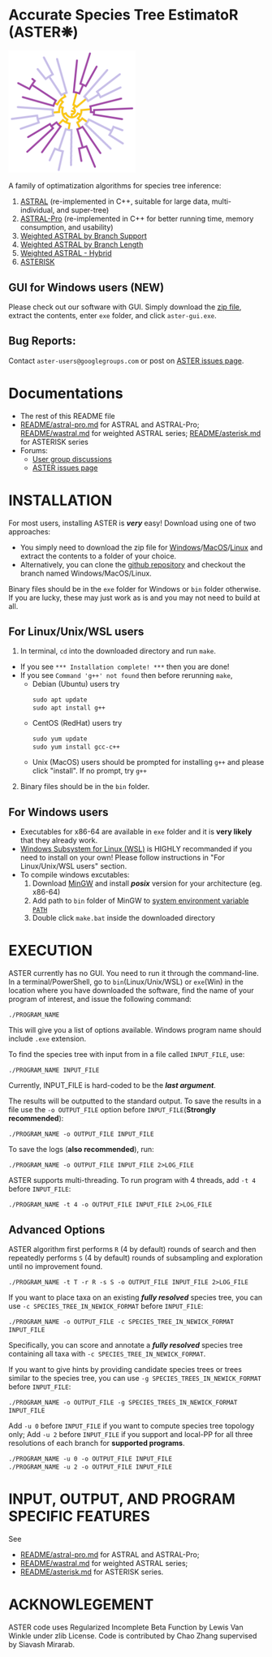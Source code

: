 # Accurate Species Tree EstimatoR (ASTER❋)

[<img src="logo.png" width="250"/>](logo.png)

A family of optimatization algorithms for species tree inference:
1. [ASTRAL](tutorial/astral.md) (re-implemented in C++, suitable for large data, multi-individual, and super-tree)
2. [ASTRAL-Pro](tutorial/astral-pro.md) (re-implemented in C++ for better running time, memory consumption, and usability)
3. [Weighted ASTRAL by Branch Support](README/wastral.md)
4. [Weighted ASTRAL by Branch Length](README/wastral.md)
5. [Weighted ASTRAL - Hybrid](README/wastral.md)
6. [ASTERISK](README/asterisk.md)

## GUI for Windows users (NEW)

Please check out our software with GUI. Simply download the [zip file](https://github.com/chaoszhang/ASTER/archive/refs/heads/Windows.zip), extract the contents, enter `exe` folder, and click `aster-gui.exe`. 
<!--
GUI for other plantforms is also available at `src/aster-gui.py` with dependencies:
```
pip3 install pyqt5 pyqt5-tools
```
-->
 
## Bug Reports:

Contact ``aster-users@googlegroups.com`` or post on [ASTER issues page](https://github.com/chaoszhang/ASTER/issues).

# Documentations
- The rest of this README file
- [README/astral-pro.md](README/astral-pro.md) for ASTRAL and ASTRAL-Pro; [README/wastral.md](README/wastral.md) for weighted ASTRAL series; [README/asterisk.md](README/asterisk.md) for ASTERISK series
- Forums:
  - [User group discussions](https://groups.google.com/forum/#!forum/aster-users)
  - [ASTER issues page](https://github.com/chaoszhang/ASTER/issues)

# INSTALLATION
For most users, installing ASTER is ***very*** easy!
Download using one of two approaches:
  - You simply need to download the zip file for [Windows](https://github.com/chaoszhang/ASTER/archive/refs/heads/Windows.zip)/[MacOS](https://github.com/chaoszhang/ASTER/archive/refs/heads/MacOS.zip)/[Linux](https://github.com/chaoszhang/ASTER/archive/refs/heads/Linux.zip) and extract the contents to a folder of your choice.
  - Alternatively, you can clone the [github repository](https://github.com/chaoszhang/ASTER.git) and checkout the branch named Windows/MacOS/Linux.

Binary files should be in the `exe` folder for Windows or `bin` folder otherwise. If you are lucky, these may just work as is and you may not need to build at all.

## For Linux/Unix/WSL users
1. In terminal, `cd` into the downloaded directory and run `make`.
  - If you see `*** Installation complete! ***` then you are done!
  - If you see `Command 'g++' not found` then before rerunning `make`,
    - Debian (Ubuntu) users try
      ```
      sudo apt update
      sudo apt install g++
      ```
    - CentOS (RedHat) users try
      ```
      sudo yum update
      sudo yum install gcc-c++
      ```
    - Unix (MacOS) users should be prompted for installing `g++` and please click "install". If no prompt, try `g++`
2. Binary files should be in the `bin` folder.

## For Windows users
- Executables for x86-64 are available in `exe` folder and it is **very likely** that they already work.
- [Windows Subsystem for Linux (WSL)](https://docs.microsoft.com/en-us/windows/wsl/install) is HIGHLY recommanded if you need to install on your own! Please follow instructions in "For Linux/Unix/WSL users" section.
- To compile windows excutables:
  1. Download [MinGW](https://sourceforge.net/projects/mingw-w64/) and install ***posix*** version for your architecture (eg. x86-64)
  2. Add path to `bin` folder of MinGW to [system environment variable `PATH`](https://www.google.com/search?q=Edit+the+system+environment+variables+windows)
  3. Double click `make.bat` inside the downloaded directory

# EXECUTION
ASTER currently has no GUI. You need to run it through the command-line. In a terminal/PowerShell, go to `bin`(Linux/Unix/WSL) or `exe`(Win) in the location where you have downloaded the software, find the name of your program of interest, and issue the following command:

```
./PROGRAM_NAME 
```

This will give you a list of options available. Windows program name should include `.exe` extension.

To find the species tree with input from in a file called `INPUT_FILE`, use:

```
./PROGRAM_NAME INPUT_FILE
```

Currently, INPUT_FILE is hard-coded to be the ***last argument***. 

The results will be outputted to the standard output. To save the results in a file use the `-o OUTPUT_FILE` option before `INPUT_FILE`(**Strongly recommended**):

```
./PROGRAM_NAME -o OUTPUT_FILE INPUT_FILE
```

To save the logs (**also recommended**), run:

```
./PROGRAM_NAME -o OUTPUT_FILE INPUT_FILE 2>LOG_FILE
```

ASTER supports multi-threading. To run program with 4 threads, add `-t 4` before `INPUT_FILE`:

```
./PROGRAM_NAME -t 4 -o OUTPUT_FILE INPUT_FILE 2>LOG_FILE
```

## Advanced Options

ASTER algorithm first performs `R` (4 by default) rounds of search and then repeatedly performs `S` (4 by default) rounds of subsampling and exploration until no improvement found.

```
./PROGRAM_NAME -t T -r R -s S -o OUTPUT_FILE INPUT_FILE 2>LOG_FILE
```

If you want to place taxa on an existing ***fully resolved*** species tree, you can use `-c SPECIES_TREE_IN_NEWICK_FORMAT` before `INPUT_FILE`:

```
./PROGRAM_NAME -o OUTPUT_FILE -c SPECIES_TREE_IN_NEWICK_FORMAT INPUT_FILE
```

Specifically, you can score and annotate a ***fully resolved*** species tree containing all taxa with `-c SPECIES_TREE_IN_NEWICK_FORMAT`.

If you want to give hints by providing candidate species trees or trees similar to the species tree, you can use `-g SPECIES_TREES_IN_NEWICK_FORMAT` before `INPUT_FILE`:

```
./PROGRAM_NAME -o OUTPUT_FILE -g SPECIES_TREES_IN_NEWICK_FORMAT INPUT_FILE
```

Add `-u 0` before `INPUT_FILE` if you want to compute species tree topology only; Add `-u 2` before `INPUT_FILE` if you support and local-PP for all three resolutions of each branch for **supported programs**.

```
./PROGRAM_NAME -u 0 -o OUTPUT_FILE INPUT_FILE
./PROGRAM_NAME -u 2 -o OUTPUT_FILE INPUT_FILE
```
# INPUT, OUTPUT, AND PROGRAM SPECIFIC FEATURES
See 
 - [README/astral-pro.md](README/astral-pro.md) for ASTRAL and ASTRAL-Pro;
 - [README/wastral.md](README/wastral.md) for weighted ASTRAL series;
 - [README/asterisk.md](README/asterisk.md) for ASTERISK series.

# ACKNOWLEGEMENT
ASTER code uses Regularized Incomplete Beta Function by Lewis Van Winkle under zlib License. Code is contributed by Chao Zhang supervised by Siavash Mirarab.
